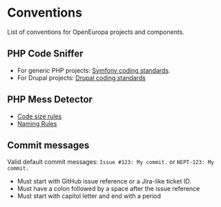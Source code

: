 # Conventions

List of conventions for OpenEuropa projects and components.

## PHP Code Sniffer

- For generic PHP projects: [Symfony coding standards](http://symfony.com/doc/current/contributing/code/standards.html).
- For Drupal projects: [Drupal coding standards](https://www.drupal.org/docs/develop/standards) 

## PHP Mess Detector

- [Code size rules](https://phpmd.org/rules/index.html#code-size-rules)
- [Naming Rules](https://phpmd.org/rules/index.html#naming-rules)

## Commit messages

Valid default commit messages: `Issue #123: My commit.` or `NEPT-123: My commit.`

- Must start with GitHub issue reference or a Jira-like ticket ID.
- Must have a colon followed by a space after the issue reference
- Must start with capitol letter and end with a period  
